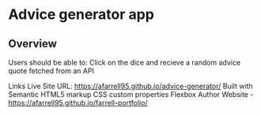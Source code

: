 
# Advice generator app

## Overview
Users should be able to:
Click on the dice and recieve a random advice quote fetched from an API

Links
Live Site URL: https://afarrell95.github.io/advice-generator/
Built with
Semantic HTML5 markup
CSS custom properties
Flexbox
Author
Website - https://afarrell95.github.io/farrell-portfolio/
